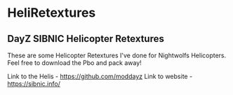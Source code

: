 # HeliRetextures
## DayZ SIBNIC Helicopter Retextures

These are some Helicopter Retextures I've done for Nightwolfs Helicopters. Feel free to download the Pbo and pack away!

Link to the Helis - https://github.com/moddayz
Link to website - https://sibnic.info/
